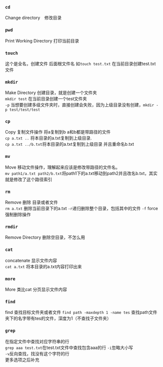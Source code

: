 ### `cd`
  Change directory　修改目录

### `pwd`
  Print Working Directory 打印当前目录

### `touch`
  这个是全名，创建文件 后面根文件名 如```touch test.txt``` 在当前目录创建test.txt文件

### `mkdir`
  Make Directory 创建目录，就是创建一个文件夹  
  ```mkdir test``` 在当前目录创建一个test文件夹  
  ```-p``` 当想要创建多级文件夹时，直接创建会失败，因为上级目录没有创建，```mkdir -p test/test/test```

### `cp`
  Copy 复制文件操作 将a复制到b a和b都是带路径的文件  
  ```cp a.txt ..``` 将本目录的a.txt复制到上级目录.  
  ```cp a.txt ../b.txt```将本目录的a.txt复制到上级目录 并且重命名b.txt

### `mv`
  Move 移动文件操作，理解起来应该是修改带路径的文件名。  
  ```mv path1/a.txt path2/b.txt```将path1下的a.txt移动到path2并且改名b.txt，其实就是修改了这个路径索引

### `rm`
  Remove 删除 目录或者文件  
  ```rm a.txt``` 删除当前目录下的a.txt
  ```-r```递归删除整个目录，包括其中的文件
  ```-f``` force 强制删除操作

### `rmdir`
  Remove Directory 删除空目录，不怎么用

### `cat`
  concatenate 显示文件内容  
  ```cat a.txt``` 将本目录的a.txt内容打印出来
### `more`
  More 类比cat 分页显示文件内容

### `find`
  find 查找目标文件夹或者文件
  ```find path -maxdepth 1 -name tes``` 查找path文件夹下的名字带有tes的文件，深度为1（不查找子文件夹）

### `grep`
  在指定文件中查找对应字符串的行  
  ```grep aaa test.txt```在test.txt文件中查找包含aaa的行
  ```-i```忽略大小写  
  ```-v```反向查找，找没有这个字符的行  
  更多选项之后补充

###